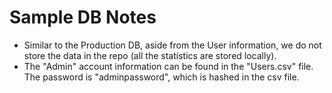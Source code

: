 # Sample DB Notes

- Similar to the Production DB, aside from the User information, we do not store the data in the repo (all the statistics are stored locally).
- The "Admin" account information can be found in the "Users.csv" file. The password is "adminpassword", which is hashed in the csv file.
